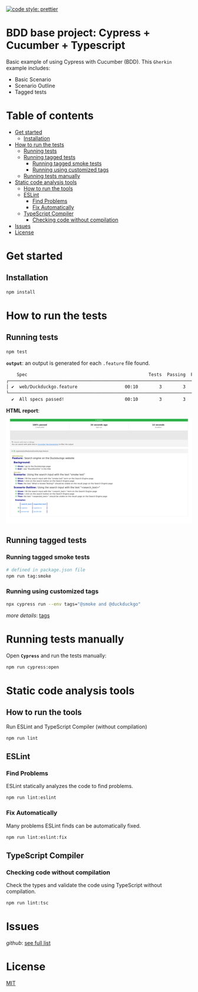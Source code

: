 [![code style: prettier](https://img.shields.io/badge/code_style-prettier-ff69b4.svg?style=flat-square)](https://github.com/prettier/prettier)

# BDD base project: Cypress + Cucumber + Typescript

Basic example of using Cypress with Cucumber (BDD). This `Gherkin` example includes:
- Basic Scenario
- Scenario Outline
- Tagged tests

# Table of contents

* [Get started](#get-started)
  * [Installation](#installation)
* [How to run the tests](#how-to-run-the-tests)
  * [Running tests](#running-tests)
  * [Running tagged tests](#running-tagged-tests)
    * [Running tagged smoke tests](#running-tagged-smoke-tests)
    * [Running using customized tags](#running-using-customized-tags)
  * [Running tests manually](#running-tests-manually)
* [Static code analysis tools](#static-code-analysis-tools)
  * [How to run the tools](#how-to-run-the-tools)
  * [ESLint](#eslint)
    * [Find Problems](#find-problems)
    * [Fix Automatically](#fix-automatically)
  * [TypeScript Compiler](#typescript-compiler)
    * [Checking code without compilation](#checking-code-without-compilation)
* [Issues](#issues)
* [License](#license)

# Get started

## Installation

```bash
npm install
```

# How to run the tests

## Running tests

```bash
npm test
```

**`output`**: an output is generated for each `.feature` file found.

```bash
    Spec                                              Tests  Passing  Failing  Pending  Skipped
┌────────────────────────────────────────────────────────────────────────────────────────────────┐
│ ✔  web/Duckduckgo.feature                  00:10        3        3        -        -        -  │
└────────────────────────────────────────────────────────────────────────────────────────────────┘
  ✔  All specs passed!                       00:10        3        3        -        -        -
```

**HTML report**:

![Output](./documentation/images/report_html.png "Report")

## Running tagged tests

### Running tagged smoke tests

```bash
# defined in package.json file
npm run tag:smoke
```

### Running using customized tags

```bash
npx cypress run --env tags="@smoke and @duckduckgo"
```

*more details*: [tags](https://github.com/badeball/cypress-cucumber-preprocessor/blob/master/docs/tags.md)

# Running tests manually

Open **`Cypress`** and run the tests manually:

```bash
npm run cypress:open
```

# Static code analysis tools

## How to run the tools

Run ESLint and TypeScript Compiler (without compilation)

```bash
npm run lint
```

## ESLint

### Find Problems

ESLint statically analyzes the code to find problems.

```bash
npm run lint:eslint
```

### Fix Automatically

Many problems ESLint finds can be automatically fixed.

```bash
npm run lint:eslint:fix
```

## TypeScript Compiler

### Checking code without compilation

Check the types and validate the code using TypeScript without compilation.

```bash
npm run lint:tsc
```

# Issues

*github*: [see full list](https://github.com/TheBrainFamily/cypress-cucumber-preprocessor/issues)

# License

[MIT](./LICENSE)

